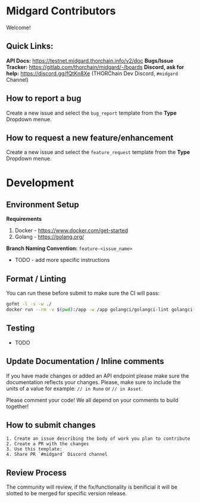 # Midgard Contributors

Welcome!

## Quick Links:
**API Docs:** https://testnet.midgard.thorchain.info/v2/doc
**Bugs/Issue Tracker:** https://gitlab.com/thorchain/midgard/-/boards
**Discord, ask for help:** https://discord.gg/fQtKn8Xe (THORChain Dev Discord, `#midgard` Channel) 

## How to report a bug
Create a new issue and select the `bug_report` template from the **Type** Dropdown menue.

## How to request a new feature/enhancement

Create a new issue and select the `feature_request` template from the **Type** Dropdown menue.

# Development

## Environment Setup

**Requirements**
1. Docker - https://www.docker.com/get-started
2. Golang - https://golang.org/

**Branch Naming Convention:** `feature-<issue_name>`

* TODO - add more specific instructions

## Format / Linting
You can run these before submit to make sure the CI will pass:

```bash
gofmt -l -s -w ./
docker run --rm -v $(pwd):/app -w /app golangci/golangci-lint golangci-lint run -v
```
## Testing

* TODO

## Update Documentation / Inline comments
If you have made changes or added an API endpoint please make sure the documentation reflects your changes. Please, make sure to include the units of a value for example: `// in Rune` or `// in Asset`.

Please comment your code! We all depend on your comments to build together!

## How to submit changes

    1. Create an issue describing the body of work you plan to contribute 
    2. Create a PR with the changes
    3. Use this template: 
    4. Share PR `#midgard` Discord channel

## Review Process
The community will review, if the fix/functionality is benificial it will be slotted to be merged for specific version release.  
